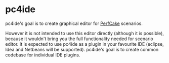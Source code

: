 # pc4ide

pc4ide's goal is to create graphical editor for [PerfCake](https://www.perfcake.org/) scenarios.

However it is not intended to use this editor directly (although it is possible), because it wouldn't bring you the full functionality needed for scenario editor. It is expected to use pc4ide as a plugin in your favourite IDE (eclipse, Idea and Netbeans will be supported). pc4ide's goal is to create common codebase for individual IDE plugins.
